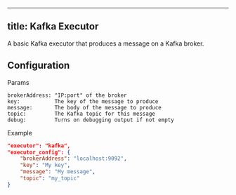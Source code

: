 
---
title: Kafka Executor
---

A basic Kafka executor that produces a message on a Kafka broker.

## Configuration

Params

```
brokerAddress: "IP:port" of the broker
key:           The key of the message to produce
message:       The body of the message to produce
topic:         The Kafka topic for this message
debug:         Turns on debugging output if not empty
```

Example

```json
"executor": "kafka",
"executor_config": {
    "brokerAddress": "localhost:9092",
    "key": "My key",
    "message": "My message",
    "topic": "my_topic"
}
```
